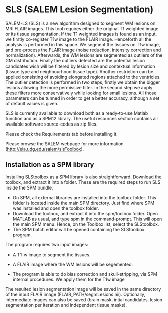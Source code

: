 # SLS (SALEM Lesion Segmentation)

SALEM-LS (SLS) is a new algorithm designed to segment WM lesions on MRI FLAIR images. This tool requires either the original T1 weighted image or its tissue segmentation. If the T1 weighted images is found as an input, we firstly co-register T1w image to the FLAIR image. Henceforth all the analysis is performed in this space. We segment the tissues on T1w image, and pre-process the FLAIR image (noise reduction, intensity correction and normalization). Afterwards, the WM lesions are segmented as outliers of the GM distribution. Finally the outliers detected are the potential lesion candidates wich will be filtered by lesion size and contextual information (tissue type and neighbourhood tissue type). Another restriction can be applied consisting of avoiding elongated regions attached to the ventricles. The outlier detection is performed in two steps, firstly we obtain the bigger lesions allowing the more permissive filter. In the second step we apply these filters more conservatively while looking for small lesions. All those parameters can be tunned in order to get a better accuracy, although a set of default values is given.


SLS is currently available to download both as a ready-to-use Matlab function and as a SPM12 library. The useful resources section contains all available software source-codes as zip files.

Please check the Requirements tab before installing it.

Please browse the SALEM webpage for more information (http://eia.udg.edu/salem/slsToolbox).


## Installation as a SPM library

Installing SLStoolbox as a SPM library is also straightforward. Download the toolbox, and extract it into a folder. These are the required steps to run SLS inside the SPM bundle.
 
 *  On SPM, all external libraries are installed into the toolbox folder. This folder is located inside the main SPM directory. Just find where SPM was installed and open the toolbox folder.
 *  Download the toolbox, and extract it into the spm/toolbox folder. Open MATLAB as usual, and type spm in the command-prompt. This will open the main SPM menu. Hence, on the Toolbox list, select the SLStoolbox.
 *  The SPM batch editor will be opened containing the SLStoolbox program.

The program requires two input images:

* A T1-w image to segment the tissues.
* A FLAIR image where the WM lesions will be segemented.

* The program is able to do bias correction and skull-stripping, via SPM internal procedures. We apply them for the T1w image

The resulted lesion segmentation image will be saved in the same directory of the input FLAIR image (FLAIR_PATH/segmLesions.nii). Optionally, intermediate images can also be saved (brain mask, intial candidates, lesion segmentation per iteration and independent tissue masks).
